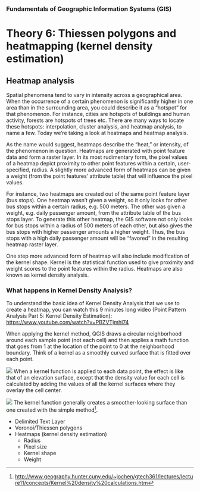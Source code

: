 ### Fundamentals of Geographic Information Systems (GIS)

# Theory 6: Thiessen polygons and heatmapping (kernel density estimation)

## Heatmap analysis
Spatial phenomena tend to vary in intensity across a geographical area. When the occurrence of a certain phenomenon is significantly higher in one area than in the surrounding area, you could describe it as a “hotspot” for that phenomenon. For instance, cities are hotspots of buildings and human activity, forests are hotspots of trees etc. There are many ways to locate these hotspots: interpolation, cluster analysis, and heatmap analysis, to name a few. Today we’re taking a look at heatmaps and heatmap analysis. 

As the name would suggest, heatmaps describe the “heat,” or intensity, of the phenomenon in question. Heatmaps are generated with point feature data and form a raster layer. In its most rudimentary form, the pixel values of a heatmap depict proximity to other point features within a certain, user-specified, radius. A slightly more advanced form of heatmaps can be given a weight (from the point features’ attribute table) that will influence the pixel values.

For instance, two heatmaps are created out of the same point feature layer (bus stops). One heatmap wasn’t given a weight, so it only looks for other bus stops within a certain radius, e.g. 500 meters. The other was given a weight, e.g. daily passenger amount, from the attribute table of the bus stops layer. To generate this other heatmap, the GIS software not only looks for bus stops within a radius of 500 meters of each other, but also gives the bus stops with higher passenger amounts a higher weight. Thus, the bus stops with a high daily passenger amount will be “favored” in the resulting heatmap raster layer.

One step more advanced form of heatmap will also include modification of the kernel shape. Kernel is the statistical function used to give proximity and weight scores to the point features within the radius. Heatmaps are also known as kernel density analysis.

### What happens in Kernel Density Analysis?

To understand the basic idea of Kernel Density Analysis that we use to create a heatmap, you can watch this 9 minutes long video (Point Pattern Analysis Part 5: Kernel Density Estimation): https://www.youtube.com/watch?v=PBZVTjmhl74

When applying the kernel method, QGIS draws a circular neighborhood around each sample point (not each cell) and then applies a math function that goes from 1 at the location of the point to 0 at the neighborhood boundary. Think of a kernel as a smoothly curved surface that is fitted over each point.

![](http://www.geography.hunter.cuny.edu/~jochen/gtech361/lectures/lecture11/concepts/Kernel%20density%20calculations_files/image001.gif)
When a kernel function is applied to each data point, the effect is like that of an elevation surface, except that the density value for each cell is calculated by adding the values of all the kernel surfaces where they overlay the cell center.

![](http://www.geography.hunter.cuny.edu/~jochen/gtech361/lectures/lecture11/concepts/Kernel%20density%20calculations_files/image002.gif)
The kernel function generally creates a smoother-looking surface than one created with the simple method[^1].

- Delimited Text Layer
- Voronoi/Thiessen polygons
- Heatmaps (kernel density estimation)
	- Radius
	- Pixel size
	- Kernel shape
	- Weight

[^1]: http://www.geography.hunter.cuny.edu/~jochen/gtech361/lectures/lecture11/concepts/Kernel%20density%20calculations.htm
<!--stackedit_data:
eyJoaXN0b3J5IjpbLTE2NzUxMDIwMTgsMTEyNDUwODQ4OCwtNj
kxMzc4NTA5XX0=
-->